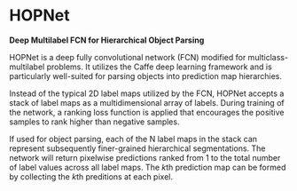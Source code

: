# HOPNet
<strong>Deep Multilabel FCN for Hierarchical Object Parsing</strong>

HOPNet is a deep fully convolutional network (FCN) modified for multiclass-multilabel problems. It utilizes the Caffe deep learning framework and is particularly well-suited for parsing objects into prediction map hierarchies.   

Instead of the typical 2D label maps utilized by the FCN, HOPNet accepts a stack of label maps as a multidimensional array of labels. During training of the network, a ranking loss function is applied that encourages the positive samples to rank higher than negative samples. 

If used for object parsing, each of the N label maps in the stack can represent subsequently finer-grained hierarchical segmentations. The network will return pixelwise predictions ranked from 1 to the total number of label values across all label maps. The <i>k</i>th prediction map can be formed by collecting the <i>k</i>th preditions at each pixel. 

